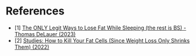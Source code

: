 # References

- [1] [The ONLY Legit Ways to Lose Fat While Sleeping (the rest is BS) - Thomas DeLauer (2023)](https://www.youtube.com/watch?v=oYntYBifmuI)
- [2] [Studies: How to Kill Your Fat Cells (Since Weight Loss Only Shrinks Them) (2022)](https://www.youtube.com/watch?v=7d7Fkap86UM)